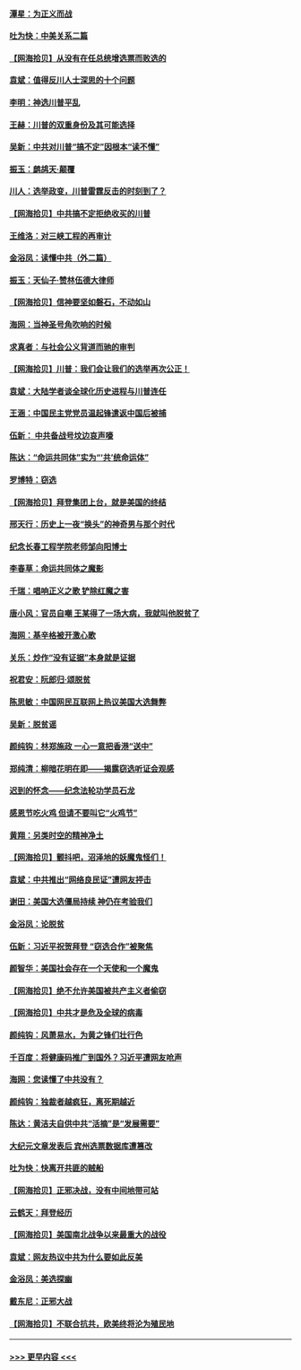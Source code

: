 #### [潭星：为正义而战](../pages/nsc993/n12600926.md?t=12080151) 
#### [吐为快：中美关系二篇](../pages/nsc993/n12600908.md?t=12080151) 
#### [【网海拾贝】从没有在任总统增选票而败选的](../pages/nsc993/n12600435.md?t=12080151) 
#### [袁斌：值得反川人士深思的十个问题](../pages/nsc993/n12600332.md?t=12080151) 
#### [李明：神选川普平乱](../pages/nsc993/n12599751.md?t=12080151) 
#### [王赫：川普的双重身份及其可能选择](../pages/nsc993/n12599723.md?t=12080151) 
#### [吴新：中共对川普“搞不定”因根本“读不懂”](../pages/nsc993/n12599502.md?t=12080151) 
#### [振玉：鹧鸪天‧颠覆](../pages/nsc993/n12599494.md?t=12080151) 
#### [川人：选举政变，川普雷霆反击的时刻到了？](../pages/nsc993/n12599291.md?t=12080151) 
#### [【网海拾贝】中共搞不定拒绝收买的川普](../pages/nsc993/n12598955.md?t=12080151) 
#### [王维洛：对三峡工程的再审计](../pages/nsc993/n12598436.md?t=12080151) 
#### [金浴凤：读懂中共（外二篇）](../pages/nsc993/n12597943.md?t=12080151) 
#### [振玉：天仙子‧赞林伍德大律师](../pages/nsc993/n12597929.md?t=12080151) 
#### [【网海拾贝】信神要坚如磐石，不动如山](../pages/nsc993/n12597901.md?t=12080151) 
#### [海网：当神圣号角吹响的时候](../pages/nsc993/n12595891.md?t=12080151) 
#### [求真者：与社会公义背道而驰的审判](../pages/nsc993/n12595868.md?t=12080151) 
#### [【网海拾贝】川普：我们会让我们的选举再次公正！](../pages/nsc993/n12594930.md?t=12080151) 
#### [袁斌：大陆学者谈全球化历史进程与川普连任](../pages/nsc993/n12594690.md?t=12080151) 
#### [王涵：中国民主党党员温起锋遣返中国后被捕](../pages/nsc993/n12594540.md?t=12080151) 
#### [伍新： 中共备战号坟边哀声嚎](../pages/nsc993/n12593086.md?t=12080151) 
#### [陈达：“命运共同体”实为“‘共’统命运体”](../pages/nsc993/n12590865.md?t=12080151) 
#### [罗博特：窃选](../pages/nsc993/n12590619.md?t=12080151) 
#### [【网海拾贝】拜登集团上台，就是美国的终结](../pages/nsc993/n12589725.md?t=12080151) 
#### [邢天行：历史上一夜“换头”的神奇男与那个时代](../pages/nsc993/n12589424.md?t=12080151) 
#### [纪念长春工程学院老师邹向阳博士](../pages/nsc993/n12585390.md?t=12080151) 
#### [李春草：命运共同体之魔影](../pages/nsc993/n12585026.md?t=12080151) 
#### [千瑞：唱响正义之歌 铲除红魔之害](../pages/nsc993/n12585002.md?t=12080151) 
#### [唐小风：官员自嘲 王某得了一场大病，我就叫他脱贫了](../pages/nsc993/n12584981.md?t=12080151) 
#### [海网：基辛格被开激心歌](../pages/nsc993/n12584946.md?t=12080151) 
#### [关乐：炒作“没有证据”本身就是证据](../pages/nsc993/n12583146.md?t=12080151) 
#### [祝君安：阮郎归‧颂脱贫](../pages/nsc993/n12583119.md?t=12080151) 
#### [陈思敏：中国网民互联网上热议美国大选舞弊](../pages/nsc993/n12582845.md?t=12080151) 
#### [吴新：脱贫谣](../pages/nsc993/n12580839.md?t=12080151) 
#### [颜纯钩：林郑施政 一心一意把香港“送中”](../pages/nsc993/n12580805.md?t=12080151) 
#### [郑纯清：柳暗花明在即——揭露窃选听证会观感](../pages/nsc993/n12580795.md?t=12080151) 
#### [迟到的怀念——纪念法轮功学员石龙](../pages/nsc993/n12580245.md?t=12080151) 
#### [感恩节吃火鸡  但请不要叫它“火鸡节”](../pages/nsc993/n12580252.md?t=12080151) 
#### [黄翔：另类时空的精神净土](../pages/nsc993/n12578638.md?t=12080151) 
#### [【网海拾贝】颤抖吧，沼泽地的妖魔鬼怪们！](../pages/nsc993/n12578552.md?t=12080151) 
#### [袁斌：中共推出“网络良民证”遭网友抨击](../pages/nsc993/n12578511.md?t=12080151) 
#### [谢田：美国大选僵局持续 神仍在考验我们](../pages/nsc993/n12577432.md?t=12080151) 
#### [金浴凤：论脱贫](../pages/nsc993/n12576386.md?t=12080151) 
#### [伍新：习近平祝贺拜登 “窃选合作”被聚焦](../pages/nsc993/n12576358.md?t=12080151) 
#### [颜智华：美国社会存在一个天使和一个魔鬼](../pages/nsc993/n12574299.md?t=12080151) 
#### [【网海拾贝】绝不允许美国被共产主义者偷窃](../pages/nsc993/n12573396.md?t=12080151) 
#### [【网海拾贝】中共才是危及全球的病毒](../pages/nsc993/n12571204.md?t=12080151) 
#### [颜纯钩：风萧易水，为黄之锋们壮行色](../pages/nsc993/n12571487.md?t=12080151) 
#### [千百度：将健康码推广到国外？习近平遭网友呛声](../pages/nsc993/n12570808.md?t=12080151) 
#### [海网：您读懂了中共没有？](../pages/nsc993/n12570487.md?t=12080151) 
#### [颜纯钩：独裁者越疯狂，离死期越近](../pages/nsc993/n12569055.md?t=12080151) 
#### [陈达：黄洁夫自供中共“活摘”是“发展需要”](../pages/nsc993/n12568541.md?t=12080151) 
#### [大纪元文章发表后 宾州选票数据库遭篡改](../pages/nsc993/n12568105.md?t=12080151) 
#### [吐为快：快离开共匪的贼船](../pages/nsc993/n12568462.md?t=12080151) 
#### [【网海拾贝】正邪决战，没有中间地带可站](../pages/nsc993/n12568439.md?t=12080151) 
#### [云鹤天：拜登经历](../pages/nsc993/n12567294.md?t=12080151) 
#### [【网海拾贝】美国南北战争以来最重大的战役](../pages/nsc993/n12567247.md?t=12080151) 
#### [袁斌：网友热议中共为什么要如此反美](../pages/nsc993/n12567162.md?t=12080151) 
#### [金浴凤：美选探幽](../pages/nsc993/n12567147.md?t=12080151) 
#### [戴东尼：正邪大战](../pages/nsc993/n12567033.md?t=12080151) 
#### [【网海拾贝】不联合抗共，欧美终将沦为殖民地](../pages/nsc993/n12565068.md?t=12080151) 

----
#### [ >>> 更早内容 <<< ](../indexes/nsc993-earlier.md)

